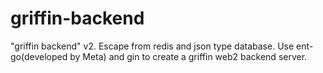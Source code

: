 # griffin-backend 

<p>
"griffin backend" v2. Escape from redis and json type database. Use ent-go(developed by Meta) and gin to create a griffin web2 backend server.
</p>